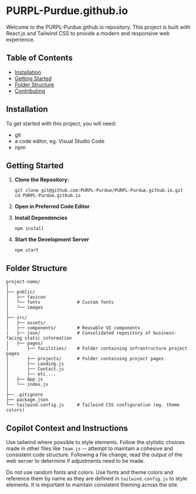 # PURPL-Purdue.github.io

Welcome to the PURPL-Purdue.github.io repository. This project is built with React.js and Tailwind CSS to provide a modern and responsive web experience.

## Table of Contents

- [Installation](#installation)
- [Getting Started](#getting-started)
- [Folder Structure](#folder-structure)
- [Contributing](#contributing)

## Installation

To get started with this project, you will need: 

- git
- a code editor, eg. Visual Studio Code
- npm

## Getting Started

1. **Clone the Repository:**

   ```
   git clone git@github.com:PURPL-Purdue/PURPL-Purdue.github.io.git
   cd PURPL-Purdue.github.io
   ```

2. **Open in Preferred Code Editor**

3. **Install Dependencies**

    ```
    npm install
    ```

4. **Start the Development Server**

    ```
    npm start
    ```
    
## Folder Structure

    project-name/
    │
    ├── public/
    │   ├── favicon            
    │   └── fonts              # Custom fonts
    │   └── images       
    │
    ├── src/
    │   ├── assets/            
    │   ├── components/        # Reusable UI components
    |   ├── json/              # Consolidated repository of business-facing static information
    │   ├── pages/            
    │       ├── facilities/    # Folder containing infrastructure project pages
    │       ├── projects/      # Folder containing project pages
    │       ├── Landing.js     
    │       ├── Contact.js    
    │       ├── etc....    
    │   ├── App.js            
    │   └── index.js          
    │
    ├── .gitignore            
    ├── package.json          
    └── tailwind.config.js     # Tailwind CSS configuration (eg. theme colors)


## Copilot Context and Instructions

Use tailwind where possible to style elements. Follow the stylistic choices made in other files like `Team.js` -- attempt to maintain a cohesive and consistent code structure. Following a file change, read the output of the web server to determine if adjustments need to be made.

Do not use random fonts and colors. Use fonts and theme colors and reference them by name as they are defined in `tailwind.config.js` to style elements. It is important to maintain consistent theming across the site.

    
